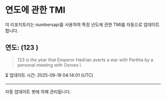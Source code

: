 
# 연도에 관한 TMI

이 리포지토리는 numbersapi를 사용하여 특정 년도에 관한 TMI를 자동으로 업데이트합니다.

## 연도: (123 )
> 123 is the year that Emperor Hadrian averts a war with Parthia by a personal meeting with Osroes I.

⏳ 업데이트 시간: 2025-09-19 04:14:01 (UTC)

---
자동 업데이트 봇에 의해 관리됩니다.
